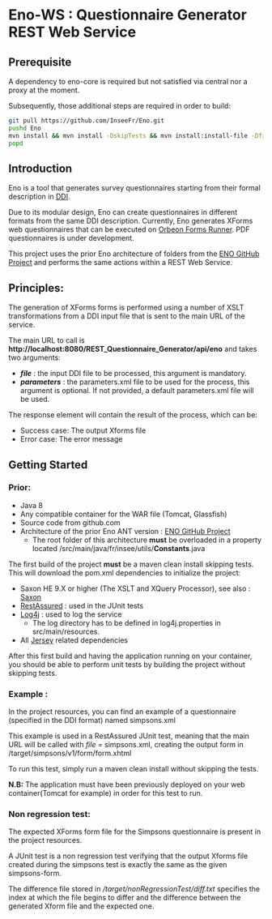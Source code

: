 # Eno-WS : Questionnaire Generator REST Web Service

## Prerequisite

A dependency to eno-core is required but not satisfied via central nor a proxy at the moment.

Subsequently, those additional steps are required in order to build:

```bash
git pull https://github.com/InseeFr/Eno.git 
pushd Eno
mvn install && mvn install -DskipTests && mvn install:install-file -Dfile=target/eno-core-0.0.1-SNAPSHOT.jar -DgroupId=fr.insee -DartifactId=eno-core -Dversion=0.1 -Dpackaging=jar
popd

``` 
## Introduction

Eno is a tool that generates survey questionnaires starting from their formal description in [DDI](http://ddialliance.org/).

Due to its modular design, Eno can create questionnaires in different formats from the same DDI description. Currently, Eno generates XForms web questionnaires that can be executed on [Orbeon Forms Runner](http://www.orbeon.com/). PDF questionnaires is under development.

This project uses the prior Eno architecture of folders from the [ENO GitHub Project](https://github.com/InseeFr/Eno) and performs the same actions within a REST Web Service.

## Principles: 
 
The generation of XForms forms is performed using a number of XSLT transformations from a DDI input file that is sent to the main URL of the service.

The main URL to call is **http://localhost:8080/REST_Questionnaire_Generator/api/eno**
and takes two arguments:

- ***file*** : the input DDI file to be processed, this argument is mandatory.
- ***parameters*** : the parameters.xml file to be used for the process, this argument is optional. If not provided, a default parameters.xml file will be used.

The response element will contain the result of the process, which can be:

-  Success case: The output Xforms file 
-  Error case: The error message

## Getting Started
 
### Prior: 
 
 * Java 8
 * Any compatible container for the WAR file (Tomcat, Glassfish)
 * Source code from github.com
 * Architecture of the prior Eno ANT version : [ENO GitHub Project](https://github.com/InseeFr/Eno)
	 * The root folder of this architecture **must** be overloaded in a property located /src/main/java/fr/insee/utils/**Constants**.java

 
The first build of the project **must** be a maven clean install skipping tests. This will download the pom.xml dependencies to initialize the project: 

* Saxon HE 9.X or higher (The XSLT and XQuery Processor), see also : [Saxon](https://mvnrepository.com/artifact/net.sf.saxon/Saxon-HE)
* [RestAssured](http://rest-assured.io/) : used in the JUnit tests
* [Log4j](http://logging.apache.org/log4j/2.x/) : used to log the service
	* The log directory has to be defined in log4j.properties in src/main/resources.
* All [Jersey](https://jersey.java.net/) related dependencies

After this first build and having the application running on your container, you should be able to perform unit tests by building the project without skipping tests.

### Example : 
 
In the project resources, you can find an example of a questionnaire (specified in the DDI format) named simpsons.xml

This example is used in a RestAssured JUnit test, meaning that the main URL will be called with *file* = simpsons.xml, creating the output form in /target/simpsons/v1/form/form.xhtml

To run this test, simply run a maven clean install without skipping the tests. 

**N.B:** The application must have been previously deployed on your web container(Tomcat for example) in order for this test to run.


### Non regression test: 
 
The expected XForms form file for the Simpsons questionnaire is present in the project resources.

A JUnit test is a non regression test verifying that the output Xforms file created during the simpsons test is exactly the same as the given simpsons-form.

The difference file stored in */target/nonRegressionTest/diff.txt*  specifies the index at which the file begins to differ and the difference between the generated Xform file and the expected one.